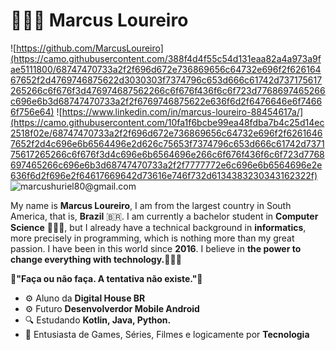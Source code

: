 # 👨🏻‍💻 Marcus Loureiro

   ![https://github.com/MarcusLoureiro](https://camo.githubusercontent.com/388f4d4f55c54d131eaa82a4a973a9fae5111800/68747470733a2f2f696d672e736869656c64732e696f2f62616467652f2d4769746875622d3030303f7374796c653d666c61742d737175617265266c6f676f3d476974687562266c6f676f436f6c6f723d7768697465266c696e6b3d68747470733a2f2f6769746875622e636f6d2f6476646e6f74666f756e64)   ![https://www.linkedin.com/in/marcus-loureiro-88454617a/](https://camo.githubusercontent.com/10fa1f6bcbe99ea48fdba7b4c25d14ec2518f02e/68747470733a2f2f696d672e736869656c64732e696f2f62616467652f2d4c696e6b6564496e2d626c75653f7374796c653d666c61742d737175617265266c6f676f3d4c696e6b6564696e266c6f676f436f6c6f723d7768697465266c696e6b3d68747470733a2f2f7777772e6c696e6b6564696e2e636f6d2f696e2f64617669642d73616e746f732d6134383230343162322f)   ![marcushuriel80@gmail.com](https://camo.githubusercontent.com/2ed7849e030eb28e37c10bf4690d667a46d6294c/68747470733a2f2f696d672e736869656c64732e696f2f62616467652f2d476d61696c2d6331343433383f7374796c653d666c61742d737175617265266c6f676f3d476d61696c266c6f676f436f6c6f723d7768697465266c696e6b3d6d61696c746f3a636f6e7461746f2e64766473616e746f7340676d61696c2e636f6d)


My name is **Marcus Loureiro**, I am from the largest country in South America, that is, **Brazil** 🇧🇷. I am currently a bachelor student in **Computer Science** 🧑🏽‍🎓, but I already have a technical background in **informatics**, more precisely in programming, which is nothing more than my great passion. I have been in this world since **2016**. I believe in **the power to change everything with technology.**🧑🏽‍💻 



**🧠"Faça ou não faça. A tentativa não existe."🧠**

 - ⚙️ Aluno da **Digital House BR**
 - ⚙️ Futuro **Desenvolverdor Mobile Android**
 - 🔍 Estudando **Kotlin, Java, Python.**
 - 📝 Entusiasta de Games, Séries, Filmes e logicamente por **Tecnologia**

